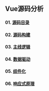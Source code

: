 ## Vue源码分析

#### 01. [源码目录](https://github.com/lotosv2010/Vue-SourceCode-Analysis/blob/master/docs/md/01-%E6%BA%90%E7%A0%81%E7%9B%AE%E5%BD%95.md)

#### 02. [源码构建](https://github.com/lotosv2010/Vue-SourceCode-Analysis/blob/master/docs/md/02-%E6%BA%90%E7%A0%81%E6%9E%84%E5%BB%BA.md)

#### 03. [主线逻辑](https://github.com/lotosv2010/Vue-SourceCode-Analysis/blob/master/docs/md/03-%E4%B8%BB%E7%BA%BF%E9%80%BB%E8%BE%91.md)

#### 04. [数据驱动](https://github.com/lotosv2010/Vue-SourceCode-Analysis/blob/master/docs/md/04-%E6%95%B0%E6%8D%AE%E9%A9%B1%E5%8A%A8.md)

#### 05. [组件化](https://github.com/lotosv2010/Vue-SourceCode-Analysis/blob/master/docs/md/05-%E7%BB%84%E4%BB%B6%E5%8C%96.md)

#### 06. [响应式原理](https://github.com/lotosv2010/Vue-SourceCode-Analysis/blob/master/docs/md/06-%E6%B7%B1%E5%85%A5%E5%93%8D%E5%BA%94%E5%BC%8F%E5%8E%9F%E7%90%86.md)

